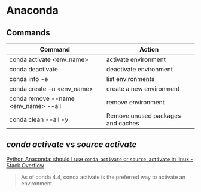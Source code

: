 # Anaconda

## Commands

| Command                              | Action                            |
| ------------------------------------ | --------------------------------- |
| conda activate <env_name>            | activate environment              |
| conda deactivate                     | deactivate environment            |
| conda info -e                        | list environments                 |
| conda create -n <env_name>           | create a new environment          |
| conda remove --name <env_name> --all | remove environment                |
| conda clean --all -y                 | Remove unused packages and caches |

## _conda activate_ vs _source activate_

[Python Anaconda: should I use `conda activate` or `source activate` in linux - Stack Overflow](https://stackoverflow.com/questions/49600611/python-anaconda-should-i-use-conda-activate-or-source-activate-in-linux)

> As of conda 4.4, conda activate is the preferred way to activate an environment.
